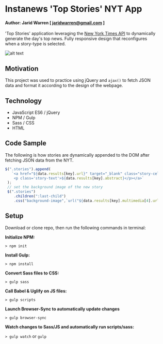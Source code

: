  # Instanews 'Top Stories' NYT App
 
 #### Author: Jarid Warren [ <jaridwarren@gmail.com> ]
 
 'Top Stories' application leveraging the [New York Times API](https://developer.nytimes.com/top_stories_v2.json) to dynamically generate the day's top news. Fully responsive design that reconfigures when a story-type is selected.
 
 ![alt text](./assets/images/demo.gif "Instanews")
 
 ## Motivation
 
 This project was used to practice using jQuery and `ajax()` to fetch JSON data and format it according to the design of the webpage. 
 
 ## Technology
 
 * JavaScript ES6 / jQuery
 * NPM / Gulp 
 * Sass / CSS
 * HTML
 
 ## Code Sample
 
 The following is how stories are dynamically appended to the DOM after fetching JSON data from the NYT.
 
 ```javascript
 $(".stories").append(
    `<a href="${data.results[key].url}" target="_blank" class="story-cell">
     <p class='story-text'>${data.results[key].abstract}</p></a>`
  );
  // set the background image of the new story
  $(".stories")
     .children(":last-child")
     .css("background-image",`url("${data.results[key].multimedia[4].url}")`);
```
## Setup
Download or clone repo, then run the following commands in terminal:

**Initialize NPM:**

`> npm init` 

**Install Gulp:**

`> npm install`

**Convert Sass files to CSS:**

`> gulp sass`

**Call Babel & Uglify on JS files:**

`> gulp scripts`

**Launch Browser-Sync to automatically update changes**

`> gulp browser-sync`

**Watch changes to Sass/JS and automatically run scripts/sass:**

`> gulp watch`  or  `gulp`
